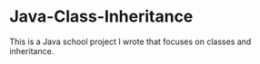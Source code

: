 # Java-Class-Inheritance
This is a Java school project I wrote that focuses on classes and inheritance.

